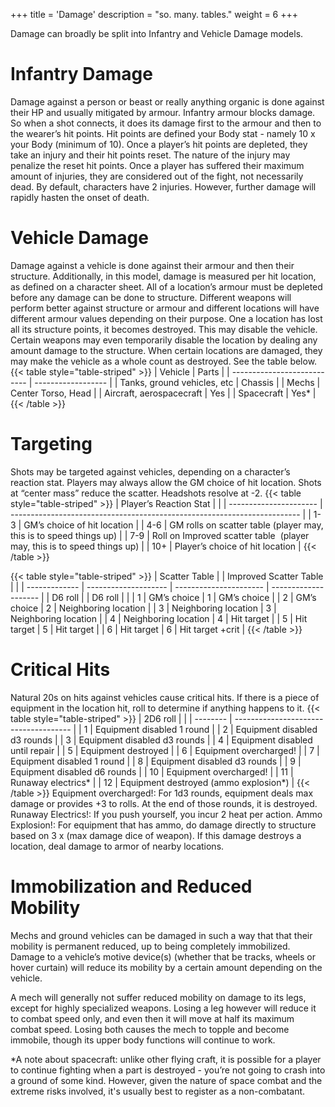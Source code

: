 +++
title = 'Damage'
description = "so. many. tables."
weight = 6
+++

Damage can broadly be split into Infantry and Vehicle Damage models.

# Infantry Damage
Damage against a person or beast or really anything organic is done against their HP and usually mitigated by armour. Infantry armour blocks damage. So when a shot connects, it does its damage first to the armour and then to the wearer’s hit points. Hit points are defined your Body stat - namely 10 x your Body (minimum of 10). Once a player’s hit points are depleted, they take an injury and their hit points reset. The nature of the injury may penalize the reset hit points. Once a player has suffered their maximum amount of injuries, they are considered out of the fight, not necessarily dead. By default, characters have 2 injuries. However, further damage will rapidly hasten the onset of death.  

# Vehicle Damage
Damage against a vehicle is done against their armour and then their structure. Additionally, in this model, damage is measured per hit location, as defined on a character sheet. All of a location’s armour must be depleted before any damage can be done to structure. Different weapons will perform better against structure or armour and different locations will have different armour values depending on their purpose. One a location has lost all its structure points, it becomes destroyed. This may disable the vehicle. Certain weapons may even temporarily disable the location by dealing any amount damage to the structure. When certain locations are damaged, they may make the vehicle as a whole count as destroyed. See the table below.
{{< table style="table-striped" >}}
| Vehicle                     | Parts              |
| --------------------------- | ------------------ |
| Tanks, ground vehicles, etc | Chassis            |
| Mechs                       | Center Torso, Head |
| Aircraft, aerospacecraft    | Yes                |
| Spacecraft                  | Yes\*              |
{{< /table >}}

# Targeting
Shots may be targeted against vehicles, depending on a character’s reaction stat. Players may always allow the GM choice of hit location. Shots at “center mass” reduce the scatter. Headshots resolve at -2.
{{< table style="table-striped" >}}
| Player’s Reaction Stat |                                                                          |
| ---------------------- | ------------------------------------------------------------------------ |
| 1-3                    | GM’s choice of hit location                                              |
| 4-6                    | GM rolls on scatter table (player may, this is to speed things up)       |
| 7-9                    | Roll on Improved scatter table  (player may, this is to speed things up) |
| 10+                    | Player’s choice of hit location                                          |
{{< /table >}}

{{< table style="table-striped" >}}
| Scatter Table |                      | Improved Scatter Table |                      |
| ------------- | -------------------- | ---------------------- | -------------------- |
| D6 roll       |                      | D6 roll                |                      |
| 1             | GM’s choice          | 1                      | GM’s choice          |
| 2             | GM’s choice          | 2                      | Neighboring location |
| 3             | Neighboring location | 3                      | Neighboring location |
| 4             | Neighboring location | 4                      | Hit target           |
| 5             | Hit target           | 5                      | Hit target           |
| 6             | Hit target           | 6                      | Hit target +crit     |
{{< /table >}}

# Critical Hits
Natural 20s on hits against vehicles cause critical hits. If there is a piece of equipment in the location hit, roll to determine if anything happens to it.
{{< table style="table-striped" >}}
| 2D6 roll |                                      |
| -------- | ------------------------------------- |
| 1        | Equipment disabled 1 round            |
| 2        | Equipment disabled d3 rounds          |
| 3        | Equipment disabled d3 rounds          |
| 4        | Equipment disabled until repair       |
| 5        | Equipment destroyed                   |
| 6        | Equipment overcharged!                |
| 7        | Equipment disabled 1 round            |
| 8        | Equipment disabled d3 rounds          |
| 9        | Equipment disabled d6 rounds          |
| 10       | Equipment overcharged!                |
| 11       | Runaway electrics*                    |
| 12       | Equipment destroyed (ammo explosion*) |
{{< /table >}}
Equipment overcharged!: For 1d3 rounds, equipment deals max damage or provides +3 to rolls. At the end of those rounds, it is destroyed.
Runaway Electrics!: If you push yourself, you incur 2 heat per action.
Ammo Explosion!: For equipment that has ammo, do damage directly to structure based on 3 x (max damage dice of weapon). If this damage destroys a location, deal damage to armor of nearby locations.
# Immobilization and Reduced Mobility
Mechs and ground vehicles can be damaged in such a way that that their mobility is permanent reduced, up to being completely immobilized. Damage to a vehicle’s motive device(s) (whether that be tracks, wheels or hover curtain) will reduce its mobility by a certain amount depending on the vehicle. 

A mech will generally not suffer reduced mobility on damage to its legs, except for highly specialized weapons. Losing a leg however will reduce it to combat speed only, and even then it will move at half its maximum combat speed. Losing both causes the mech to topple and become immobile, though its upper body functions will continue to work. 

*A note about spacecraft: unlike other flying craft, it is possible for a player to continue fighting when a part is destroyed - you’re not going to crash into a ground of some kind. However, given the nature of space combat and the extreme risks involved, it's usually best to register as a non-combatant. 

